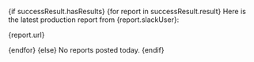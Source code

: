 {if successResult.hasResults}
{for report in successResult.result}
Here is the latest production report from {report.slackUser}:

{report.url}

{endfor}
{else}
No reports posted today.
{endif}
